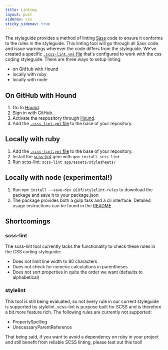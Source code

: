 ```yaml
---
title: Linting
layout: post
sidenav: css
sticky_sidenav: true
---
```


The styleguide provides a method of linting [Sass] code to ensure it conforms
to the rules in the styleguide. This linting tool will go through all Sass code
and issue warnings wherever the code differs from the styleguide. We've created
a specific [`.scss-lint.yml` file][scss-lint yaml] that's configured to work
with the css coding styleguide. There are three ways to setup linting:

* on GitHub with Hound
* locally with ruby
* locally with node

## On GitHub with Hound
1. Go to [Hound](https://houndci.com/).
2. Sign in with GitHub.
3. Activate the respository through [Hound](https://houndci.com/repos).
4. Add the [`.scss-lint.yml` file][scss-lint yaml] to the base of your
   repository.

## Locally with ruby
1. Add the [`.scss-lint.yml` file][scss-lint yaml] to the base of your
   repository.
2. Install the [scss-lint] gem with `gem install scss_lint`
3. Run scss-lint: `scss-lint app/assets/stylesheets/`

## Locally with node (experimental!)
1. Run `npm install --save-dev @18f/stylelint-rules` to download the package and save it to your package.json
2. The package provides both a gulp task and a cli interface. Detailed usage instructions can be found in the [README](https://github.com/18F/stylelint-rules)

## Shortcomings

### scss-lint

The scss-lint tool currently lacks the functionality to check these rules in
the CSS coding styleguide:

- Does not limit line width to 80 characters
- Does not check for numeric calculations in parentheses
- Does not sort properties in quite the order we want (defaults to
  alphabetical)

### stylelint

This tool is still being evaluated, so not every rule in our current styleguide
is supported by stylelint. scss-lint is purpose built for SCSS and is therefore
a bit more feature rich. The following rules are currently not supported:

- PropertySpelling
- UnecessaryParentReference

That being said, if you want to avoid a dependency on ruby in your project and
still benefit from reliable SCSS linting, please test out this tool!


[Sass]: http://sass-lang.com/
[scss-lint]: https://github.com/brigade/scss-lint
[scss-lint yaml]: https://raw.githubusercontent.com/18F/frontend/18f-pages-staging/.scss-lint.yml
[stylelint-rules]: https://github.com/18F/stylelint-rules
